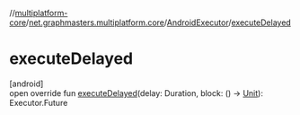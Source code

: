 //[multiplatform-core](../../../index.md)/[net.graphmasters.multiplatform.core](../index.md)/[AndroidExecutor](index.md)/[executeDelayed](execute-delayed.md)

# executeDelayed

[android]\
open override fun [executeDelayed](execute-delayed.md)(delay: Duration, block: () -&gt; [Unit](https://kotlinlang.org/api/latest/jvm/stdlib/kotlin/-unit/index.html)): Executor.Future
